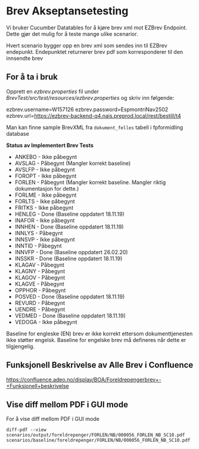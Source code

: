 # Brev Akseptansetesting

Vi bruker Cucumber Datatables for å kjøre brev xml mot EZBrev Endpoint. Dette gjør det mulig for å teste mange ulike scenarior.

Hvert scenario bygger opp en brev xml som sendes inn til EZBrev endepunkt. Endepunktet returnerer brev pdf som korresponderer til den innsendte brev

## For å ta i bruk
Opprett en *ezbrev.properties* fil under *BrevTest/src/test/resources/ezbrev.properties* og skriv inn følgende:

ezbrev.username=W157126
ezbrev.password=EspmontriNav2502
ezbrev.url=https://ezbrev-backend-q4.nais.preprod.local/rest/bestill/t4

Man kan finne sample BrevXML fra `dokument_felles` tabell i fpformidling database  

**Status av Implementert Brev Tests**
* ANKEBO - Ikke påbegynt
* AVSLAG - Påbegynt (Mangler korrekt baseline)
* AVSLFP - Ikke påbegynt
* FOROPT - Ikke påbegynt
* FORLEN - Påbegynt (Mangler korrekt baseline. Mangler riktig dokumentasjon for dette.)
* FORLME - Ikke påbegynt
* FORLTS - Ikke påbegynt
* FRITKS - Ikke påbegynt
* HENLEG - Done (Baseline oppdatert 18.11.19)
* INAFOR - Ikke påbegynt
* INNHEN - Done (Baseline oppdatert 18.11.19)
* INNLYS - Påbegynt
* INNSVP - Ikke påbegynt
* INNTID - Påbegynt
* INNVFP - Done (Baseline oppdatert 26.02.20)
* INSSKR - Done (Baseline oppdatert 18.11.19)
* KLAGAV - Påbegynt
* KLAGNY - Påbegynt
* KLAGOV - Påbegynt
* KLAGVE - Påbegynt
* OPPHOR - Påbegynt
* POSVED - Done (Baseline oppdatert 18.11.19)
* REVURD - Påbegynt 
* UENDRE - Påbegynt
* VEDMED - Done (Baseline oppdatert 18.11.19)
* VEDOGA - Ikke påbegynt

Baseline for engleske (EN) brev er ikke korrekt ettersom dokumenttjenesten ikke støtter engelsk. Baseline for engelske brev 
må defineres når dette er tilgjengelig.

## Funksjonell Beskrivelse av Alle Brev i Confluence
https://confluence.adeo.no/display/BOA/Foreldrepengerbrev+-+Funksjonell+beskrivelse

## Vise diff mellom PDF i GUI mode 
For å vise diff mellom PDF i GUI mode 

`diff-pdf --view  scenarios/output/foreldrepenger/FORLEN/NB/000056_FORLEN_NB_SC10.pdf scenarios/baseline/foreldrepenger/FORLEN/NB/000056_FORLEN_NB_SC10.pdf`
